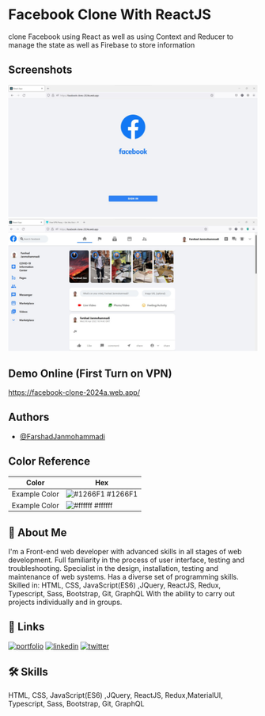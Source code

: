 
# Facebook Clone With ReactJS

clone Facebook using React as well as using Context and Reducer to manage the state as well as Firebase to store information


## Screenshots

![App Screenshot1](https://github.com/FarshadJanmohammadi/images/blob/main/Screenshot-facebaook-1.jpg?raw=true)
![App Screenshot1](https://github.com/FarshadJanmohammadi/images/blob/main/Screenshot-facebaook-2.jpg?raw=true)




## Demo Online (First Turn on VPN)


https://facebook-clone-2024a.web.app/



## Authors

- [@FarshadJanmohammadi](https://www.github.com/farshadjanmohammadi)

## Color Reference

| Color             | Hex                                                                |
| ----------------- | ------------------------------------------------------------------ |
| Example Color | ![#1266F1](https://via.placeholder.com/10/1266F1?text=+) #1266F1 |
| Example Color | ![#ffffff](https://via.placeholder.com/10/ffffff?text=+) #ffffff |





## 🚀 About Me
I'm a Front-end web developer with advanced skills in all stages of web development. Full familiarity in the process of user interface, testing and troubleshooting. Specialist in the design, installation, testing and maintenance of web systems. Has a diverse set of programming skills. Skilled in:
HTML, CSS, JavaScript(ES6) ,JQuery, ReactJS, Redux, Typescript, Sass, Bootstrap, Git, GraphQL 
With the ability to carry out projects individually and in groups.


## 🔗 Links
[![portfolio](https://img.shields.io/badge/my_portfolio-000?style=for-the-badge&logo=ko-fi&logoColor=white)](https://github.com/farshadjanmohammadi)
[![linkedin](https://img.shields.io/badge/linkedin-0A66C2?style=for-the-badge&logo=linkedin&logoColor=white)](https://www.linkedin.com/in/farshadjanmohammadi)
[![twitter](https://img.shields.io/badge/twitter-1DA1F2?style=for-the-badge&logo=twitter&logoColor=white)](https://twitter.com/farshadjanm1)


## 🛠 Skills

HTML, CSS, JavaScript(ES6) ,JQuery, ReactJS, Redux,MaterialUI, Typescript, Sass, Bootstrap, Git, GraphQL 


